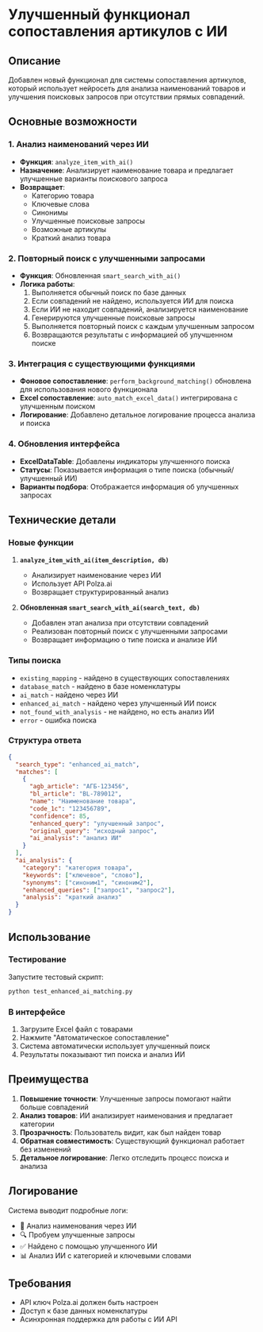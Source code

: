 # Улучшенный функционал сопоставления артикулов с ИИ

## Описание

Добавлен новый функционал для системы сопоставления артикулов, который использует нейросеть для анализа наименований товаров и улучшения поисковых запросов при отсутствии прямых совпадений.

## Основные возможности

### 1. Анализ наименований через ИИ

- **Функция**: `analyze_item_with_ai()`
- **Назначение**: Анализирует наименование товара и предлагает улучшенные варианты поискового запроса
- **Возвращает**:
  - Категорию товара
  - Ключевые слова
  - Синонимы
  - Улучшенные поисковые запросы
  - Возможные артикулы
  - Краткий анализ товара

### 2. Повторный поиск с улучшенными запросами

- **Функция**: Обновленная `smart_search_with_ai()`
- **Логика работы**:
  1. Выполняется обычный поиск по базе данных
  2. Если совпадений не найдено, используется ИИ для поиска
  3. Если ИИ не находит совпадений, анализируется наименование
  4. Генерируются улучшенные поисковые запросы
  5. Выполняется повторный поиск с каждым улучшенным запросом
  6. Возвращаются результаты с информацией об улучшенном поиске

### 3. Интеграция с существующими функциями

- **Фоновое сопоставление**: `perform_background_matching()` обновлена для использования нового функционала
- **Excel сопоставление**: `auto_match_excel_data()` интегрирована с улучшенным поиском
- **Логирование**: Добавлено детальное логирование процесса анализа и поиска

### 4. Обновления интерфейса

- **ExcelDataTable**: Добавлены индикаторы улучшенного поиска
- **Статусы**: Показывается информация о типе поиска (обычный/улучшенный ИИ)
- **Варианты подбора**: Отображается информация об улучшенных запросах

## Технические детали

### Новые функции

1. **`analyze_item_with_ai(item_description, db)`**
   - Анализирует наименование через ИИ
   - Использует API Polza.ai
   - Возвращает структурированный анализ

2. **Обновленная `smart_search_with_ai(search_text, db)`**
   - Добавлен этап анализа при отсутствии совпадений
   - Реализован повторный поиск с улучшенными запросами
   - Возвращает информацию о типе поиска и анализе ИИ

### Типы поиска

- `existing_mapping` - найдено в существующих сопоставлениях
- `database_match` - найдено в базе номенклатуры
- `ai_match` - найдено через ИИ
- `enhanced_ai_match` - найдено через улучшенный ИИ поиск
- `not_found_with_analysis` - не найдено, но есть анализ ИИ
- `error` - ошибка поиска

### Структура ответа

```json
{
  "search_type": "enhanced_ai_match",
  "matches": [
    {
      "agb_article": "АГБ-123456",
      "bl_article": "BL-789012",
      "name": "Наименование товара",
      "code_1c": "123456789",
      "confidence": 85,
      "enhanced_query": "улучшенный запрос",
      "original_query": "исходный запрос",
      "ai_analysis": "анализ ИИ"
    }
  ],
  "ai_analysis": {
    "category": "категория товара",
    "keywords": ["ключевое", "слово"],
    "synonyms": ["синоним1", "синоним2"],
    "enhanced_queries": ["запрос1", "запрос2"],
    "analysis": "краткий анализ"
  }
}
```

## Использование

### Тестирование

Запустите тестовый скрипт:
```bash
python test_enhanced_ai_matching.py
```

### В интерфейсе

1. Загрузите Excel файл с товарами
2. Нажмите "Автоматическое сопоставление"
3. Система автоматически использует улучшенный поиск
4. Результаты показывают тип поиска и анализ ИИ

## Преимущества

1. **Повышение точности**: Улучшенные запросы помогают найти больше совпадений
2. **Анализ товаров**: ИИ анализирует наименования и предлагает категории
3. **Прозрачность**: Пользователь видит, как был найден товар
4. **Обратная совместимость**: Существующий функционал работает без изменений
5. **Детальное логирование**: Легко отследить процесс поиска и анализа

## Логирование

Система выводит подробные логи:
- 🤖 Анализ наименования через ИИ
- 🔍 Пробуем улучшенные запросы
- ✅ Найдено с помощью улучшенного ИИ
- 📊 Анализ ИИ с категорией и ключевыми словами

## Требования

- API ключ Polza.ai должен быть настроен
- Доступ к базе данных номенклатуры
- Асинхронная поддержка для работы с ИИ API
